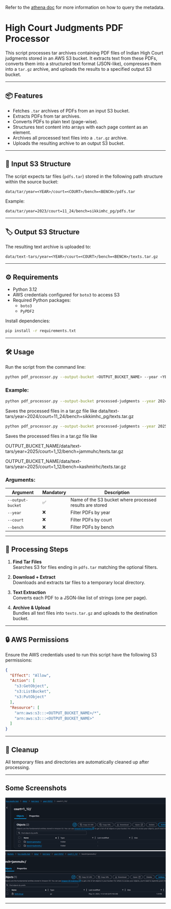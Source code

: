 Refer to the [athena doc](../ATHENA.md) for more information on how to query the metadata.

# High Court Judgments PDF Processor

This script processes tar archives containing PDF files of Indian High Court judgments stored in an AWS S3 bucket. It extracts text from these PDFs, converts them into a structured text format (JSON-like), compresses them into a `tar.gz` archive, and uploads the results to a specified output S3 bucket.

---

## 📦 Features

- Fetches `.tar` archives of PDFs from an input S3 bucket.
- Extracts PDFs from tar archives.
- Converts PDFs to plain text (page-wise).
- Structures text content into arrays with each page content as an element.
- Archives all processed text files into a `.tar.gz` archive.
- Uploads the resulting archive to an output S3 bucket.

---

## 📁 Input S3 Structure

The script expects tar files (`pdfs.tar`) stored in the following path structure within the source bucket:

```
data/tar/year=<YEAR>/court=<COURT>/bench=<BENCH>/pdfs.tar
```

Example:
```
data/tar/year=2023/court=11_24/bench=sikkimhc_pg/pdfs.tar
```

---

## 🏷 Output S3 Structure

The resulting text archive is uploaded to:

```
data/text-tars/year=<YEAR>/court=<COURT>/bench=<BENCH>/texts.tar.gz
```

---

## ⚙️ Requirements

- Python 3.12
- AWS credentials configured for `boto3` to access S3
- Required Python packages:
  - `boto3`
  - `PyPDF2`

Install dependencies:
```bash
pip install -r requirements.txt
```

---

## 🛠 Usage

Run the script from the command line:

```bash
python pdf_processor.py --output-bucket <OUTPUT_BUCKET_NAME> --year <YEAR> --court <COURT> --bench <BENCH>
```

### Example:

```bash
python pdf_processor.py --output-bucket processed-judgments --year 2024 --court 11_24 --bench sikkimhc_pg
```
Saves the processed files in a tar.gz file like data/text-tars/year=2024/court=11_24/bench=sikkimhc_pg/texts.tar.gz

```bash
python pdf_processor.py --output-bucket processed-judgments --year 2025 --court 1_12
```
Saves the processed files in a tar.gz file like

OUTPUT_BUCKET_NAME/data/text-tars/year=2025/court=1_12/bench=jammuhc/texts.tar.gz

OUTPUT_BUCKET_NAME/data/text-tars/year=2025/court=1_12/bench=kashmirhc/texts.tar.gz
### Arguments:

| Argument        | Mandatory | Description                                            |
|-----------------|----------|--------------------------------------------------------|
| `--output-bucket` | ✅      | Name of the S3 bucket where processed results are stored |
| `--year`         | ❌       | Filter PDFs by year                                    |
| `--court`        | ❌       | Filter PDFs by court                                   |
| `--bench`        | ❌       | Filter PDFs by bench                                   |

---

## 🧪 Processing Steps

1. **Find Tar Files**  
   Searches S3 for files ending in `pdfs.tar` matching the optional filters.

2. **Download + Extract**  
   Downloads and extracts tar files to a temporary local directory.

3. **Text Extraction**  
   Converts each PDF to a JSON-like list of strings (one per page).

4. **Archive & Upload**  
   Bundles all text files into `texts.tar.gz` and uploads to the destination bucket.

---

## 🔒 AWS Permissions

Ensure the AWS credentials used to run this script have the following S3 permissions:

```json
{
  "Effect": "Allow",
  "Action": [
    "s3:GetObject",
    "s3:ListBucket",
    "s3:PutObject"
  ],
  "Resource": [
    "arn:aws:s3:::<OUTPUT_BUCKET_NAME>/*",
    "arn:aws:s3:::<OUTPUT_BUCKET_NAME>"
  ]
}
```

---

## 🧹 Cleanup

All temporary files and directories are automatically cleaned up after processing.

---

## Some Screenshots

![Screenshot 1](./screenshots/Screenshot%20from%202025-05-27%2017-19-24.png)
![Screenshot 2](./screenshots/Screenshot%20from%202025-05-27%2017-46-23.png)

---

